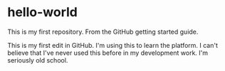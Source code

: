 # hello-world
This is my first repository. From the GitHub getting started guide.

This is my first edit in GitHub. I'm using this to learn the platform. I can't believe that I've never used this before in my development work. I'm seriously old school.
